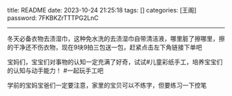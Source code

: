 title: README 
date: 2023-10-24 21:25:18 
tags: []
categories: [王阁]
password: 7FKBKZrTTTPG2LnC

---
 <!--more-->

冬天必备衣物去渍湿巾，这种免水洗的去渍湿巾自带清洁液，哪里脏了擦哪里，擦的干净还不伤衣物，现在9块9拍三包送一包，赶紧点击左下角链接下单吧



宝妈们，宝宝们对事物的认知一定充满了好奇，试试#儿童彩纸手工，培养宝宝们的认知与动手能力！ #一起玩手工吧


学前的宝妈宝爸们一定要注意，家里的宝贝可以不练字，但要练习一下控笔